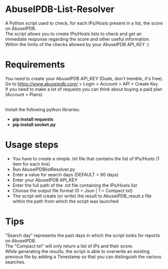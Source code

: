 # AbuseIPDB-List-Resolver
A Python script used to check, for each IPs/Hosts present in a list, the score on AbuseIPDB.<br>
The script allows you to create IPs/Hosts lists to check and get an immediate response regarding the score and other useful information.<br>Within the limits of the checks allowed by your AbuseIPDB API_KEY :)

# Requirements
You need to create your AbuseIPDB API_KEY (Dude, don't tremble, it's free).<br>
Go to https://www.abuseipdb.com/ > Login > Account > API > Create Key<br>
If you need to make a lot of requests you can think about buying a paid plan (Account > Plans)<br><br>

Install the following python libraries:
 - <b>pip install requests</b>
 - <b>pip install socket.py</b>

# Usage steps
 - You have to create a simple .txt file that contains the list of IPs/Hosts (1 item for each line)
 - Run AbuseIPDBlistResolver.py
 - Enter a value for search days (DEFAULT = 90 days)
 - Enter your AbuseIPDB API_KEY
 - Enter the full path of the .txt file containing the IPs/Hosts list
 - Choose the output file format (0 = Json | 1 = Compact txt)
 - The script will create (or write) the result to AbuseIPDB_result.x file within the path from which the script was launched

# Tips
"Search day" represents the past days in which the script looks for reports on AbuseIPDB.<br>
The "Compact txt" will only return a list of IPs and their score.<br>
While generating the results, the script is able to overwrite an existing previous file by adding a Timestamp so that you can distinguish the various searches.<br>
